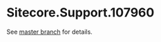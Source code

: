 # Sitecore.Support.107960

See [master branch](https://github.com/sitecoresupport/Sitecore.Support.107960) for details.